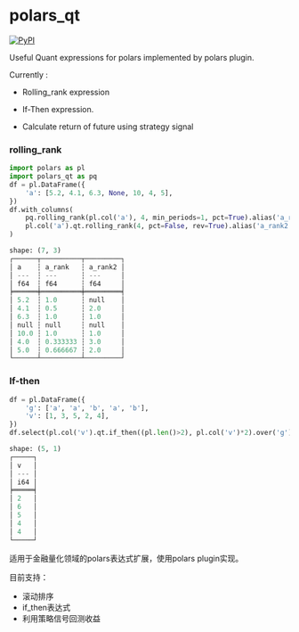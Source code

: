 # polars_qt
[![PyPI](https://img.shields.io/pypi/v/polars_qt)](https://pypi.org/project/polars_qt)

Useful Quant expressions for polars implemented by polars plugin.

Currently :

* Rolling_rank expression

* If-Then expression.

* Calculate return of future using strategy signal


### rolling_rank

```python
import polars as pl
import polars_qt as pq
df = pl.DataFrame({
    'a': [5.2, 4.1, 6.3, None, 10, 4, 5],
})
df.with_columns(
    pq.rolling_rank(pl.col('a'), 4, min_periods=1, pct=True).alias('a_rank'),
    pl.col('a').qt.rolling_rank(4, pct=False, rev=True).alias('a_rank2')
)

shape: (7, 3)
┌──────┬──────────┬─────────┐
│ a    ┆ a_rank   ┆ a_rank2 │
│ ---  ┆ ---      ┆ ---     │
│ f64  ┆ f64      ┆ f64     │
╞══════╪══════════╪═════════╡
│ 5.2  ┆ 1.0      ┆ null    │
│ 4.1  ┆ 0.5      ┆ 2.0     │
│ 6.3  ┆ 1.0      ┆ 1.0     │
│ null ┆ null     ┆ null    │
│ 10.0 ┆ 1.0      ┆ 1.0     │
│ 4.0  ┆ 0.333333 ┆ 3.0     │
│ 5.0  ┆ 0.666667 ┆ 2.0     │
└──────┴──────────┴─────────┘
```



### If-then

```python
df = pl.DataFrame({
    'g': ['a', 'a', 'b', 'a', 'b'],
    'v': [1, 3, 5, 2, 4],
})
df.select(pl.col('v').qt.if_then((pl.len()>2), pl.col('v')*2).over('g'))

shape: (5, 1)
┌─────┐
│ v   │
│ --- │
│ i64 │
╞═════╡
│ 2   │
│ 6   │
│ 5   │
│ 4   │
│ 4   │
└─────┘
```



适用于金融量化领域的polars表达式扩展，使用polars plugin实现。

目前支持：
* 滚动排序
* if_then表达式
* 利用策略信号回测收益